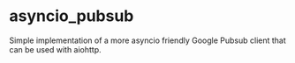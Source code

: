 # asyncio_pubsub

Simple implementation of a more asyncio friendly Google Pubsub client that can be used with aiohttp.